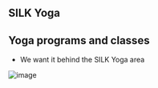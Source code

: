 ## SILK Yoga 
## Yoga programs and classes
- We want it behind the SILK Yoga area

![image](https://github.com/NoteHive/Silk-Corp-Guide/assets/117284277/b5ada04a-4d72-4942-aeb6-e866c16ef763)
